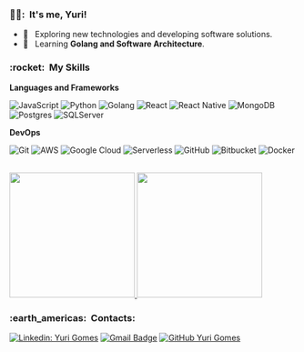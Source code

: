 <h3> 🧝‍♂️: &nbsp;It's me, Yuri! </h3>

- 🤔 &nbsp; Exploring new technologies and developing software solutions.
- 🌱 &nbsp; Learning **Golang and Software Architecture**.

<h3> :rocket: &nbsp;My Skills </h3>

**Languages and Frameworks**

  ![JavaScript](https://img.shields.io/badge/-JavaScript-333333?style=flat&logo=javascript)
  ![Python](https://img.shields.io/badge/-Python-333333?style=flat&logo=python)
  ![Golang](https://img.shields.io/badge/-Go-333333?style=flat&logo=go)
  ![React](https://img.shields.io/badge/-React-333333?style=flat&logo=react)
  ![React Native](https://img.shields.io/badge/-React%20Native-333333?style=flat&logo=react)
  ![MongoDB](https://img.shields.io/badge/-MongoDB-333333?style=flat&logo=mongodb)
  ![Postgres](https://img.shields.io/badge/-PostgresSQL-333333?style=flat&logo=postgresql)
  ![SQLServer](https://img.shields.io/badge/-SQLServer-333333?style=flat&logo=microsoftsqlserver)


**DevOps**

  ![Git](https://img.shields.io/badge/-Git-333333?style=flat&logo=git)
  ![AWS](https://img.shields.io/badge/-AWS-333333?style=flat&logo=amazonaws)
  ![Google Cloud](https://img.shields.io/badge/-GoogleCloud-333333?style=flat&logo=googlecloud)
  ![Serverless](https://img.shields.io/badge/-Serverless-333333?style=flat&logo=serverless)
  ![GitHub](https://img.shields.io/badge/-GitHub-333333?style=flat&logo=github)
  ![Bitbucket](https://img.shields.io/badge/-Bitbucket-333333?style=flat&logo=bitbucket)
  ![Docker](https://img.shields.io/badge/-Docker-333333?style=flat&logo=docker)

<br/>

<a href="https://github.com/Gurupreet">
  <img height="220em" src="https://github-readme-stats.vercel.app/api/top-langs/?username=met4tron&theme=dracula&hide_langs_below=1" />
</a>

<a href="https://github.com/VanessaSwerts">
  <img height="220em" src="https://github-readme-stats.vercel.app/api?username=met4tron&theme=dracula&show_icons=true" />
</a>

<br/>

<h3> :earth_americas: &nbsp;Contacts: </h3> 

[![Linkedin: Yuri Gomes](https://img.shields.io/badge/-yuurig-blue?style=flat-square&logo=Linkedin&logoColor=white&link=https://www.linkedin.com/in/yuurig/)](https://www.linkedin.com/in/yuurig/)
[![Gmail Badge](https://img.shields.io/badge/-yuurig@gmail.com-006bed?style=flat-square&logo=Gmail&logoColor=white&link=mailto:yuurig@gmail.com)](mailto:yuurig@gmail.com)
[![GitHub Yuri Gomes]( https://img.shields.io/github/followers/met4tron?label=follow&style=social)](https://github.com/Met4tron)
